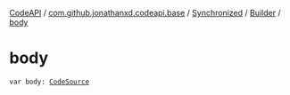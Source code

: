 [CodeAPI](../../../index.md) / [com.github.jonathanxd.codeapi.base](../../index.md) / [Synchronized](../index.md) / [Builder](index.md) / [body](.)

# body

`var body: `[`CodeSource`](../../../com.github.jonathanxd.codeapi/-code-source/index.md)